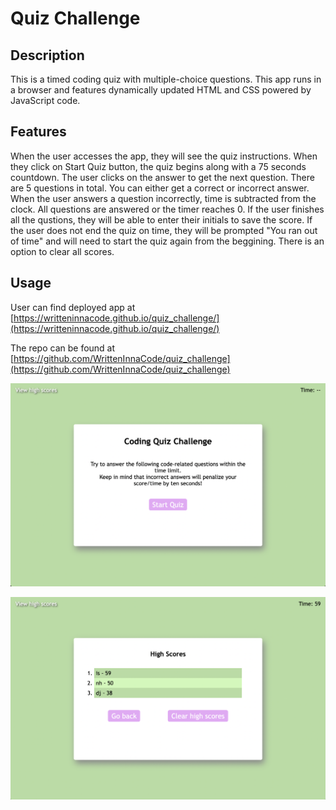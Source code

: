 # Quiz Challenge

## Description

This is a timed coding quiz with multiple-choice questions. This app runs in a browser and features dynamically updated HTML and CSS powered by JavaScript code. 


## Features

When the user accesses the app, they will see the quiz instructions. When they click on Start Quiz button, the quiz begins along with a 75 seconds countdown.
The user clicks on the answer to get the next question. 
There are 5 questions in total. 
You can either get a correct or incorrect answer. When the user answers a question incorrectly, time is subtracted from the clock.
All questions are answered or the timer reaches 0.
If the user finishes all the qustions, they will be able to enter their initials to save the score.
If the user does not end the quiz on time, they will be prompted "You ran out of time" and will need to start the quiz again from the beggining.
There is an option to clear all scores.


## Usage
User can find deployed app at [https://writteninnacode.github.io/quiz_challenge/](https://writteninnacode.github.io/quiz_challenge/)


The repo can be found at [https://github.com/WrittenInnaCode/quiz_challenge](https://github.com/WrittenInnaCode/quiz_challenge)



![alt screen shot](/assets/images/quiz1.png)

![alt screen shot](/assets/images/quiz2.png)